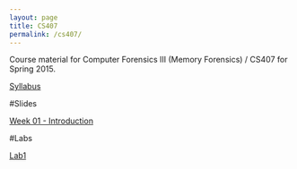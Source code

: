 ```yaml
---
layout: page
title: CS407
permalink: /cs407/
---
```


Course material for Computer Forensics III (Memory Forensics) / CS407 for Spring 2015. 

[Syllabus](/cs407/syllabus.html)

#Slides

[Week 01 - Introduction](/cs407/slides/Ch-1.1.odp)

#Labs 

[Lab1](/cs407/labs/Lab1.html)
